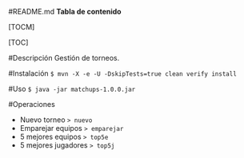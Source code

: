#README.md
**Tabla de contenido**

[TOCM]

[TOC]

#Descripción
Gestión de torneos.

#Instalación
`$ mvn -X -e -U -DskipTests=true clean verify install`

#Uso
`$ java -jar matchups-1.0.0.jar`

#Operaciones
* Nuevo torneo
`> nuevo`
* Emparejar equipos
`> emparejar`
* 5 mejores equipos
`> top5e`
* 5 mejores jugadores
`> top5j`
